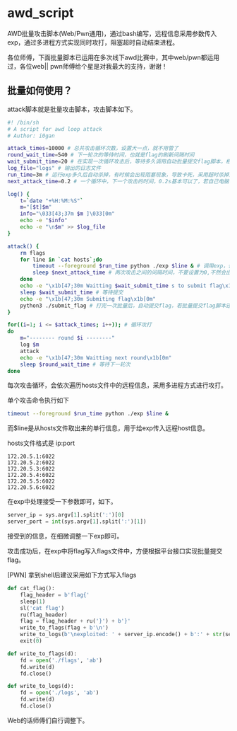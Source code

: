 # awd_script



AWD批量攻击脚本(Web/Pwn通用)，通过bash编写，远程信息采用参数传入exp，通过多进程方式实现同时攻打，阻塞超时自动结束进程。

各位师傅，下面批量脚本已运用在多次线下awd比赛中，其中web/pwn都运用过，各位web|| pwn师傅给个星是对我最大的支持，谢谢！

## 批量如何使用？

attack脚本就是批量攻击脚本，攻击脚本如下。

```sh
#! /bin/sh
# A script for awd loop attack
# Author: i0gan

attack_times=10000 # 总共攻击循环次数，设置大一点，就不用管了
round_wait_time=540 # 下一轮次的等待时间，也就是flag的刷新间隔时间
wait_submit_time=20 # 在实现一次循环攻击后，等待多久调用自动批量提交flag脚本，根据自身exp多久拿到flag来调整，web一般短一点，而pwn的话可能要长一点。
log_file="logs" # 输出的日志文件
run_time=3m # 运行exp多久后自动杀掉，有时候会出现阻塞现象，导致卡死，采用超时杀掉进程即可。
next_attack_time=0.2 # 一个循环中，下一个攻击的时间，0.2s基本可以了，若自己电脑性能一点的话，可以设置小一点。

log() {
    t=`date "+%H:%M:%S"`
    m="[$t]$m"
    info="\033[43;37m $m ]\033[0m"
    echo -e "$info"
    echo -e "\n$m" >> $log_file
}

attack() {
    rm flags
    for line in `cat hosts`;do
        timeout --foreground $run_time python ./exp $line & # 调用exp，传入远程信息。
        sleep $next_attack_time # 两次攻击之间的间隔时间，不要设置为0,不然会出现莫名奇妙的错误
    done
    echo -e "\x1b[47;30m Waitting $wait_submit_time s to submit flag\x1b[0m"
    sleep $wait_submit_time # 等待提交
    echo -e "\x1b[47;30m Submiting flag\x1b[0m"
    python3 ./submit_flag # 打完一次批量后，自动提交flag，若批量提交flag脚本还没实现，可以注释掉
}

for((i=1; i <= $attack_times; i++)); # 循环攻打
do
    m="-------- round $i --------"
    log $m
    attack
    echo -e "\x1b[47;30m Waitting next round\x1b[0m"
    sleep $round_wait_time # 等待下一轮次
done
```



每次攻击循环，会依次遍历hosts文件中的远程信息，采用多进程方式进行攻打。

单个攻击命令执行如下

```bash
timeout --foreground $run_time python ./exp $line &
```

而$line是从hosts文件取出来的单行信息，用于给exp传入远程host信息。

hosts文件格式是 ip:port

```
172.20.5.1:6022
172.20.5.2:6022
172.20.5.3:6022
172.20.5.4:6022
172.20.5.5:6022
172.20.5.6:6022
```

在exp中处理接受一下参数即可，如下。

```python
server_ip = sys.argv[1].split(':')[0]
server_port = int(sys.argv[1].split(':')[1])
```

接受到的信息，在细微调整一下exp即可。

攻击成功后，在exp中将flag写入flags文件中，方便根据平台接口实现批量提交flag。



[PWN] 拿到shell后建议采用如下方式写入flags

```python
def cat_flag():
    flag_header = b'flag{'
    sleep(1)
    sl('cat flag')
    ru(flag_header)
    flag = flag_header + ru('}') + b'}'
    write_to_flags(flag + b'\n')
    write_to_logs(b'\nexploited: ' + server_ip.encode() + b':' + str(server_port).encode() + flag)
    exit(0)

def write_to_flags(d):
    fd = open('./flags', 'ab')
    fd.write(d)
    fd.close()

def write_to_logs(d):
    fd = open('./logs', 'ab')
    fd.write(d)
    fd.close()
```

Web的话师傅们自行调整下。

